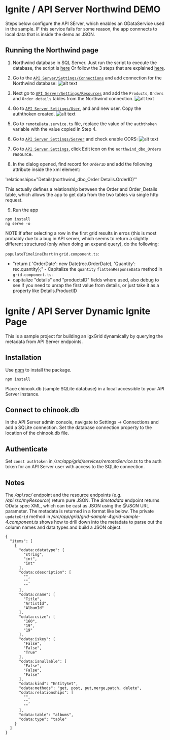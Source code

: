 # Ignite / API Server Northwind DEMO

Steps below configure the API SErver, which enables an ODataService used in the sample. IF this service fails for some reason, the app connnects to local data that is inside the demo as JSON.

## Running the Northwind page

1. Northwind database in SQL Server.
Just run the script to execute the database, the script is [here](https://raw.githubusercontent.com/microsoft/sql-server-samples/master/samples/databases/northwind-pubs/instnwnd.sql)
Or follow  the 3 steps that are explained [here](https://businessimpactinc.com/blog/install-northwind-database/).

2. Go to the [`API Server/Settings/Connections`](http://localhost:8153/settings.rst#connectionFormTab) and add connection for the Northwind database:
![alt text](https://i.ibb.co/59ysD40/sql.png)

3. Next go to [`API Server/Settings/Resources`](http://localhost:8153/settings.rst#resourcesFormTab) and add the `Products`, `Orders` and `Order details` tables from the Northwind connection.
![alt text](https://i.ibb.co/9WrRzgN/Capt2ure.png)

4. Go to [`API Server Settings/User`](http://localhost:8153/settings.rst#userFormTab), and and new user. Copy the auththoken created.
![alt text](https://i.ibb.co/wzHy16p/Capture.png)
5. Go to `remoteData.service.ts` file, replace the value of the `auththoken` variable with the value copied in Step 4.
6. Go to [`API Server Settings/Server`](http://localhost:8153/settings.rst#serverFormTab) and check enable CORS:
![alt text](https://i.ibb.co/fqvkGV4/Capture2.png)
7. Go to [`API Server Settings`](http://localhost:8153/settings.rst), click Edit icon on the `northwind_dbo_Orders` resource.
8. In the dialog opened, find record for `OrderID` and add the following attribute inside the xml element:

'relationships="Details(northwind_dbo_Order Details.OrderID)"'

This actually defines a relationship between the Order and Order_Details table, which allows the app to get data from the two tables via single http request.


9. Run the app
```
npm install
ng serve -o
```

NOTE:If after selecting a row in the first grid results in erros (this is most probably due to a bug in API server, which seems to return a slightly different structured (only when doing an expand query), do the following:

`populateTimelineChart` in `grid.component.ts`:
- "return { 'OrderDate': new Date(rec.OrderDate), 'Quantity': rec.quantity};" - Capitalize the `quantity`
`flattenResponseData` method in `grid.component.ts`:
- capitalize "details" and "productsID" fields where used, also debug to see if you need to unrap the first value from details, or just take it as a property like Details.ProductID


# Ignite / API Server Dynamic Ignite Page

This is a sample project for building an igxGrid dynamically by querying the metadata from API Server endpoints.

## Installation

Use [npm](https://www.npmjs.com/) to install the package.

```
npm install
```

Place chinook.db (sample SQLite database) in a local accessible to your API Server instance.

## Connect to chinook.db

In the API Server admin console, navigate to Settings -> Connections and add a SQLite connection. Set the database connection property to the location of the chinook.db file.

## Authenticate

Set `const authtoken` in */src/app/grid/services/remoteService.ts* to the auth token for an API Server user with access to the SQLite connection.

## Notes

The */api.rsc/* endpoint and the resource endpoints (e.g. */api.rsc/myResource*) return pure JSON. The *$metadata* endpoint returns OData spec XML, which can be cast as JSON using the *\@JSON* URL parameter. The metadata is returned in a format like below. The private `updateGrid` method in */src/app/grid/grid-sample-4\grid-sample-4.component.ts* shows how to drill down into the metadata to parse out the column names and data types and build a JSON object.

```
{
  "items": [
    {
      "odata:cdatatype": [
        "string",
        "int",
        "int"
      ],
      "odata:cdescription": [
        "",
        "",
        ""
      ],
      "odata:cname": [
        "Title",
        "ArtistId",
        "AlbumId"
      ],
      "odata:csize": [
        "160",
        "19",
        "19"
      ],
      "odata:iskey": [
        "False",
        "False",
        "True"
      ],
      "odata:isnullable": [
        "False",
        "False",
        "False"
      ],
      "odata:kind": "EntitySet",
      "odata:methods": "get, post, put,merge,patch, delete",
      "odata:relationships": [
        "",
        "",
        ""
      ],
      "odata:table": "albums",
      "odata:type": "table"
    }
  ]
}
```
